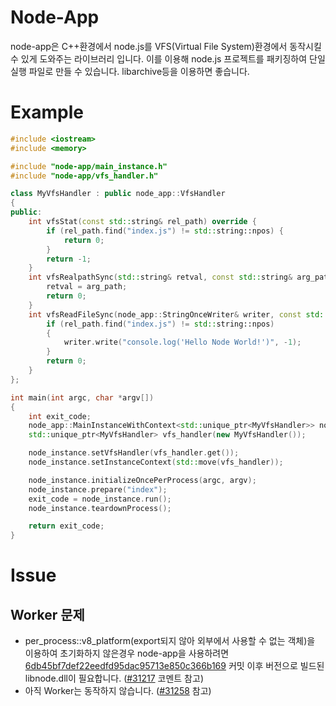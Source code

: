 # Node-App

node-app은 C++환경에서 node.js를 VFS(Virtual File System)환경에서 동작시킬 수 있게 도와주는 라이브러리 입니다. 이를 이용해 node.js 프로젝트를 패키징하여 단일 실행 파일로 만들 수 있습니다. libarchive등을 이용하면 좋습니다.

# Example

```c++
#include <iostream>
#include <memory>

#include "node-app/main_instance.h"
#include "node-app/vfs_handler.h"

class MyVfsHandler : public node_app::VfsHandler
{
public:
	int vfsStat(const std::string& rel_path) override {
		if (rel_path.find("index.js") != std::string::npos) {
			return 0;
		}
		return -1;
	}
	int vfsRealpathSync(std::string& retval, const std::string& arg_path, const std::string& rel_path) override {
		retval = arg_path;
		return 0;
	}
	int vfsReadFileSync(node_app::StringOnceWriter& writer, const std::string& rel_path) override {
		if (rel_path.find("index.js") != std::string::npos)
		{
			writer.write("console.log('Hello Node World!')", -1);
		}
		return 0;
	}
};

int main(int argc, char *argv[])
{
	int exit_code;
	node_app::MainInstanceWithContext<std::unique_ptr<MyVfsHandler>> node_instance;
	std::unique_ptr<MyVfsHandler> vfs_handler(new MyVfsHandler());

	node_instance.setVfsHandler(vfs_handler.get());
	node_instance.setInstanceContext(std::move(vfs_handler));

    node_instance.initializeOncePerProcess(argc, argv);
    node_instance.prepare("index");
	exit_code = node_instance.run();
	node_instance.teardownProcess();

	return exit_code;
}
```

# Issue

## Worker 문제
* per_process::v8_platform(export되지 않아 외부에서 사용할 수 없는 객체)을 이용하여 초기화하지 않은경우 node-app을 사용하려면 [6db45bf7def22eedfd95dac95713e850c366b169](https://github.com/nodejs/node/commit/6db45bf7def22eedfd95dac95713e850c366b169) 커밋 이후 버전으로 빌드된 libnode.dll이 필요합니다. ([#31217](https://github.com/nodejs/node/pull/31217) 코멘트 참고)
* 아직 Worker는 동작하지 않습니다. ([#31258](https://github.com/nodejs/node/issues/31258) 참고)
